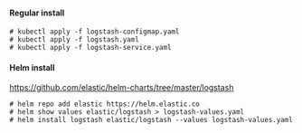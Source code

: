 #### Regular install
```
# kubectl apply -f logstash-configmap.yaml
# kubectl apply -f logstash.yaml
# kubectl apply -f logstash-service.yaml
```

#### Helm install
https://github.com/elastic/helm-charts/tree/master/logstash

```
# helm repo add elastic https://helm.elastic.co
# helm show values elastic/logstash > logstash-values.yaml
# helm install logstash elastic/logstash --values logstash-values.yaml
```

